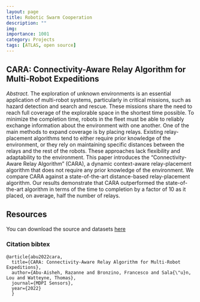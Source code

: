 ```yaml
---
layout: page
title: Robotic Swarm Cooperation
description: ""
img: 
importance: 1001
category: Projects
tags: [ATLAS, open source]
---
```


## CARA: Connectivity-Aware Relay Algorithm for Multi-Robot Expeditions

*Abstract.* The exploration of unknown environments is an essential application of multi-robot
systems, particularly in critical missions, such as hazard detection and search and rescue. These
missions share the need to reach full coverage of the explorable space in the shortest time possible.
To minimize the completion time, robots in the fleet must be able to reliably exchange information
about the environment with one another. One of the main methods to expand coverage is by
placing relays. Existing relay-placement algorithms tend to either require prior knowledge of the
environment, or they rely on maintaining specific distances between the relays and the rest of the
robots. These approaches lack flexibility and adaptability to the environment. This paper introduces
the “Connectivity-Aware Relay Algorithm” (CARA), a dynamic context-aware relay-placement
algorithm that does not require any prior knowledge of the environment. We compare CARA against
a state-of-the-art distance-based relay-placement algorithm. Our results demonstrate that CARA
outperformed the state-of-the-art algorithm in terms of the time to completion by a factor of 10 as it
placed, on average, half the number of relays.

## Resources
You can download the source and datasets [here](https://github.com/openwsn-berkeley/Atlas)

### Citation bibtex
```
@article{abu2022cara,
  title={CARA: Connectivity-Aware Relay Algorithm for Multi-Robot Expeditions},
  author={Abu-Aisheh, Razanne and Bronzino, Francesco and Sala{\"u}n, Lou and Watteyne, Thomas},
  journal={MDPI Sensors},
  year={2022}
  }
```